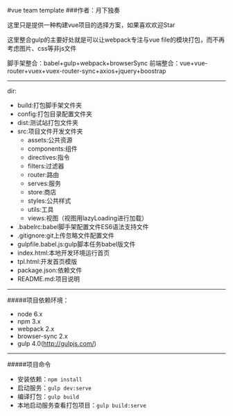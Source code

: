 #vue team template 
###作者：月下独奏

这里只是提供一种构建vue项目的选择方案，如果喜欢欢迎Star

这里整合gulp的主要好处就是可以让webpack专注与vue file的模块打包，而不再考虑图片、css等非js文件

脚手架整合：babel+gulp+webpack+browserSync
前端整合：vue+vue-router+vuex+vuex-router-sync+axios+jquery+boostrap

---------------------
dir:
- build:打包脚手架文件夹
- config:打包目录配置文件夹
- dist:测试站打包文件夹
- src:项目文件开发文件夹
    - assets:公共资源
    - components:组件
    - directives:指令
    - filters:过滤器
    - router:路由
    - serves:服务
    - store:商店
    - styles:公共样式
    - utils:工具
    - views:视图（视图用lazyLoading进行加载）
- .babelrc:babel脚手架配置文件ES6语法支持文件
- .gitignore:git上传忽略文件配置文件
- gulpfile.babel.js:gulp脚本任务babel版文件
- index.html:本地开发环境运行首页
- tpl.html:开发首页模版
- package.json:依赖文件
- README.md:项目说明

----------------------------
#####项目依赖环境：
- node 6.x
- npm 3.x
- webpack 2.x
- browser-sync 2.x
- gulp 4.0(http://gulpjs.com/)
------------------------------
#####项目命令
- 安装依赖：`npm install`
- 启动服务：`gulp dev:serve`
- 编译打包：`gulp build`
- 本地启动服务查看打包项目：`gulp build:serve`